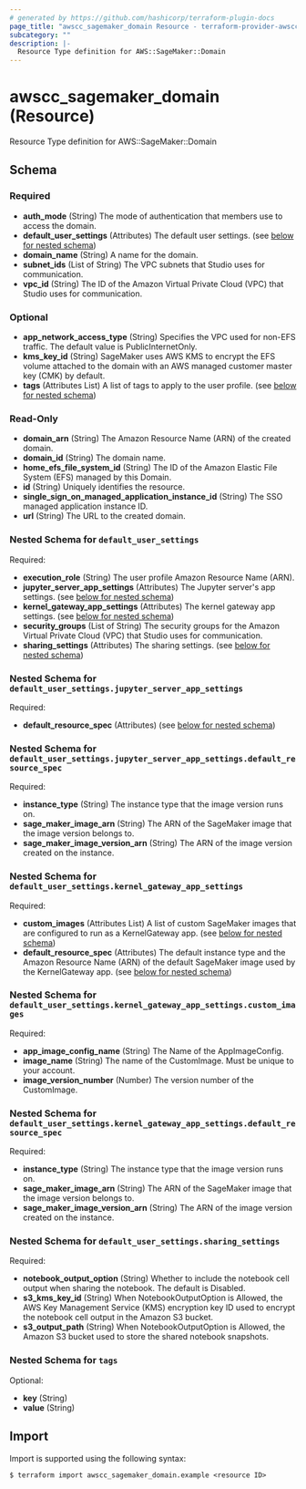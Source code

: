 ```yaml
---
# generated by https://github.com/hashicorp/terraform-plugin-docs
page_title: "awscc_sagemaker_domain Resource - terraform-provider-awscc"
subcategory: ""
description: |-
  Resource Type definition for AWS::SageMaker::Domain
---
```


# awscc_sagemaker_domain (Resource)

Resource Type definition for AWS::SageMaker::Domain



<!-- schema generated by tfplugindocs -->
## Schema

### Required

- **auth_mode** (String) The mode of authentication that members use to access the domain.
- **default_user_settings** (Attributes) The default user settings. (see [below for nested schema](#nestedatt--default_user_settings))
- **domain_name** (String) A name for the domain.
- **subnet_ids** (List of String) The VPC subnets that Studio uses for communication.
- **vpc_id** (String) The ID of the Amazon Virtual Private Cloud (VPC) that Studio uses for communication.

### Optional

- **app_network_access_type** (String) Specifies the VPC used for non-EFS traffic. The default value is PublicInternetOnly.
- **kms_key_id** (String) SageMaker uses AWS KMS to encrypt the EFS volume attached to the domain with an AWS managed customer master key (CMK) by default.
- **tags** (Attributes List) A list of tags to apply to the user profile. (see [below for nested schema](#nestedatt--tags))

### Read-Only

- **domain_arn** (String) The Amazon Resource Name (ARN) of the created domain.
- **domain_id** (String) The domain name.
- **home_efs_file_system_id** (String) The ID of the Amazon Elastic File System (EFS) managed by this Domain.
- **id** (String) Uniquely identifies the resource.
- **single_sign_on_managed_application_instance_id** (String) The SSO managed application instance ID.
- **url** (String) The URL to the created domain.

<a id="nestedatt--default_user_settings"></a>
### Nested Schema for `default_user_settings`

Required:

- **execution_role** (String) The user profile Amazon Resource Name (ARN).
- **jupyter_server_app_settings** (Attributes) The Jupyter server's app settings. (see [below for nested schema](#nestedatt--default_user_settings--jupyter_server_app_settings))
- **kernel_gateway_app_settings** (Attributes) The kernel gateway app settings. (see [below for nested schema](#nestedatt--default_user_settings--kernel_gateway_app_settings))
- **security_groups** (List of String) The security groups for the Amazon Virtual Private Cloud (VPC) that Studio uses for communication.
- **sharing_settings** (Attributes) The sharing settings. (see [below for nested schema](#nestedatt--default_user_settings--sharing_settings))

<a id="nestedatt--default_user_settings--jupyter_server_app_settings"></a>
### Nested Schema for `default_user_settings.jupyter_server_app_settings`

Required:

- **default_resource_spec** (Attributes) (see [below for nested schema](#nestedatt--default_user_settings--jupyter_server_app_settings--default_resource_spec))

<a id="nestedatt--default_user_settings--jupyter_server_app_settings--default_resource_spec"></a>
### Nested Schema for `default_user_settings.jupyter_server_app_settings.default_resource_spec`

Required:

- **instance_type** (String) The instance type that the image version runs on.
- **sage_maker_image_arn** (String) The ARN of the SageMaker image that the image version belongs to.
- **sage_maker_image_version_arn** (String) The ARN of the image version created on the instance.



<a id="nestedatt--default_user_settings--kernel_gateway_app_settings"></a>
### Nested Schema for `default_user_settings.kernel_gateway_app_settings`

Required:

- **custom_images** (Attributes List) A list of custom SageMaker images that are configured to run as a KernelGateway app. (see [below for nested schema](#nestedatt--default_user_settings--kernel_gateway_app_settings--custom_images))
- **default_resource_spec** (Attributes) The default instance type and the Amazon Resource Name (ARN) of the default SageMaker image used by the KernelGateway app. (see [below for nested schema](#nestedatt--default_user_settings--kernel_gateway_app_settings--default_resource_spec))

<a id="nestedatt--default_user_settings--kernel_gateway_app_settings--custom_images"></a>
### Nested Schema for `default_user_settings.kernel_gateway_app_settings.custom_images`

Required:

- **app_image_config_name** (String) The Name of the AppImageConfig.
- **image_name** (String) The name of the CustomImage. Must be unique to your account.
- **image_version_number** (Number) The version number of the CustomImage.


<a id="nestedatt--default_user_settings--kernel_gateway_app_settings--default_resource_spec"></a>
### Nested Schema for `default_user_settings.kernel_gateway_app_settings.default_resource_spec`

Required:

- **instance_type** (String) The instance type that the image version runs on.
- **sage_maker_image_arn** (String) The ARN of the SageMaker image that the image version belongs to.
- **sage_maker_image_version_arn** (String) The ARN of the image version created on the instance.



<a id="nestedatt--default_user_settings--sharing_settings"></a>
### Nested Schema for `default_user_settings.sharing_settings`

Required:

- **notebook_output_option** (String) Whether to include the notebook cell output when sharing the notebook. The default is Disabled.
- **s3_kms_key_id** (String) When NotebookOutputOption is Allowed, the AWS Key Management Service (KMS) encryption key ID used to encrypt the notebook cell output in the Amazon S3 bucket.
- **s3_output_path** (String) When NotebookOutputOption is Allowed, the Amazon S3 bucket used to store the shared notebook snapshots.



<a id="nestedatt--tags"></a>
### Nested Schema for `tags`

Optional:

- **key** (String)
- **value** (String)

## Import

Import is supported using the following syntax:

```shell
$ terraform import awscc_sagemaker_domain.example <resource ID>
```
